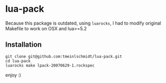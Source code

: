 # lua-pack

Because this package is outdated, using `luarocks`, I had to modify original Makefile to work on OSX and lua>=5.2

## Installation


    git clone git@github.com:tmeinlschmidt/lua-pack.git
    cd lua-pack
    luarocks make lpack-20070629-1.rockspec

enjoy :)


